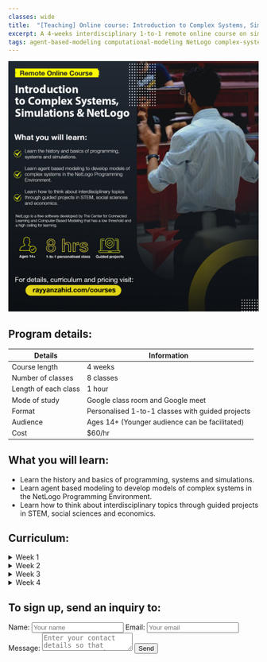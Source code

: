 ```yaml
---
classes: wide
title:  "[Teaching] Online course: Introduction to Complex Systems, Simulations & NetLogo"
excerpt: A 4-weeks interdisciplinary 1-to-1 remote online course on simulating and analysing complex systems using agent based modeling in the NetLogo Programming Environment. 
tags: agent-based-modeling computational-modeling NetLogo complex-systems
---
```

![Featured image](assets/images/courses/NetLogo-poster.jpg)

## Program details:

| Details              | Information                                      |
|----------------------|--------------------------------------------------|
| Course length        | 4 weeks                                          |
| Number of classes    | 8 classes                                        |
| Length of each class | 1 hour                                           |
| Mode of study        | Google class room and Google meet                |
| Format               | Personalised 1-to-1 classes with guided projects |
| Audience             | Ages 14+ (Younger audience can be facilitated)   |
| Cost                 | $60/hr                                           |

## What you will learn:
- Learn the history and basics of programming, systems and simulations. 
- Learn agent based modeling to develop models of complex systems in the NetLogo Programming Environment.
- Learn how to think about interdisciplinary topics through guided projects in STEM, social sciences and economics. 


## Curriculum:
<details>
<summary>
 Week 1
</summary>
<p>
  <ul>
  <li> Class 1: Introduction to systems, complex systems, Agent Based Modeling and NetLogo examples. </li>
  <li> Class 2: History of functional and OO programming. Downloading, installing NetLogo and user interface. </li>
  <li> Weekly assignment and extra reading </li>
 </ul>
</p>
</details>

<details>
<summary>
 Week 2
</summary>
<p>
  <ul>
  <li> Class 1: First guided project - Obstacle avoidance and mouse tracking. </li>
  <li> Class 2: Basics: guided examples of various features and elements. Exploring the NetLogo dictionary. </li>
  <li> Weekly assignment and extra reading. </li>
 </ul>
</p>
</details>

<details>
<summary>
 Week 3
</summary>
<p>
  <ul>
  <li> Class 1: First guided project - Obstacle avoidance and mouse tracking. </li>
  <li> Class 2: Second guided project - Cellular Automata. </li>
  <li> Weekly assignment and extra reading. </li>
 </ul>
</p>
</details>

<details>
<summary>
 Week 4
</summary>
<p>
 <ul>
  <li> Class 1: Third guided project - Forest Fire modeling. </li>
  <li> Class 2: Fourth guided project - Network modeling. </li>
  <li> Weekly assignment and extra reading. </li>
 </ul>
</p>
</details>

## To sign up, send an inquiry to:

<body>
 <form name="input" method="POST" action="https://formspree.io/connect@rayyanzahid.com">
  Name: <input type="text" name="Name" placeholder="Your name">
  Email: <input type="email" name="_replyto" placeholder="Your email">
  Message: <textarea name="message" placeholder="Enter your contact details so that rayyan can reach you out."></textarea>
  <input type="submit" value="Send"> 
  <input type="hidden" name="_subject" value="Enter your subject here" />
  <!--<input type="hidden" name="_next" value="thanks.html" />-->
 </form>
</body>
  
